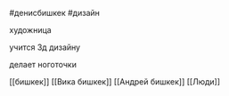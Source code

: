  #денисбишкек #дизайн 

художница

учится 3д дизайну

делает ноготочки

[[бишкек]]
[[Вика бишкек]]
[[Андрей бишкек]]
[[Люди]]